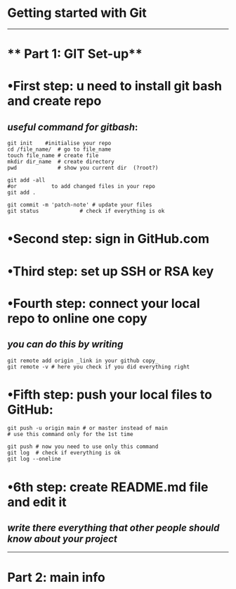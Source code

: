 # **Getting started with Git**
-----
# ** Part 1: GIT Set-up**


# •First step: u need to install git bash and create repo

## _useful command for gitbash_:
```
git init 	#initialise your repo
cd /file_name/  # go to file_name
touch file_name # create file
mkdir dir_name  # create directory
pwd             # show you current dir  (?root?)

git add -all 
#or	          to add changed files in your repo
git add .

git commit -m 'patch-note' # update your files
git status     		   # check if everything is ok
```

# •Second step: sign in GitHub.com


# •Third step: set up SSH or RSA key


# •Fourth step: connect your local repo to online one copy

## _you can do this by writing_ 
```
git remote add origin _link in your github copy_
git remote -v # here you check if you did everything right
```

# •Fifth step: push your local files to GitHub:
``` 
git push -u origin main # or master instead of main
# use this command only for the 1st time

git push # now you need to use only this command
git log  # check if everything is ok
git log --oneline
``` 

# •6th step: create README.md file and edit it
## _write there everything that other people should know about your project_
-----

# **Part 2: main info**

# 